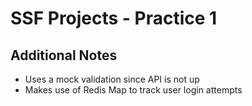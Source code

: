 # SSF Projects - Practice 1

## Additional Notes
- Uses a mock validation since API is not up
- Makes use of Redis Map to track user login attempts
